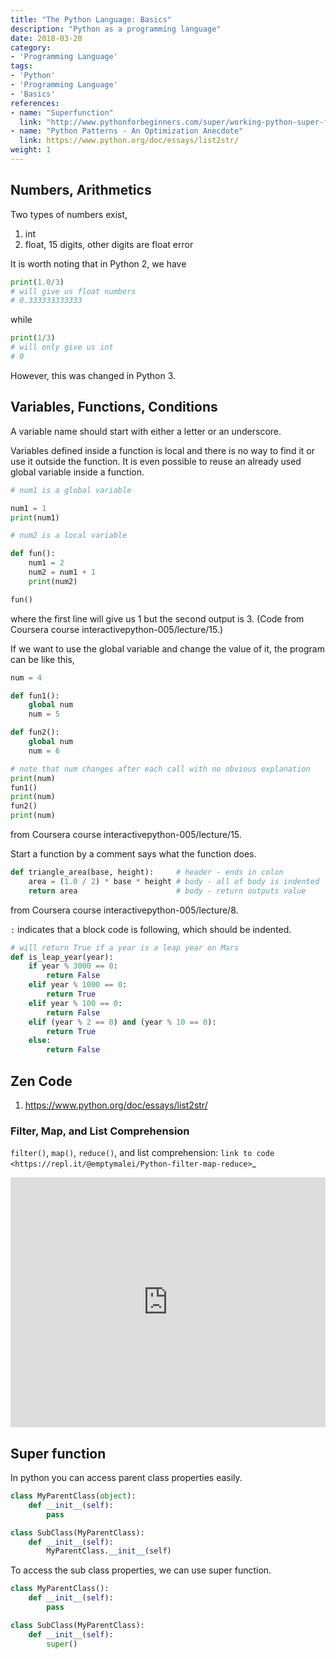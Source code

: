 ```yaml
---
title: "The Python Language: Basics"
description: "Python as a programming language"
date: 2018-03-20
category:
- 'Programming Language'
tags:
- 'Python'
- 'Programming Language'
- 'Basics'
references:
- name: "Superfunction"
  link: "http://www.pythonforbeginners.com/super/working-python-super-function"
- name: "Python Patterns - An Optimization Anecdote"
  link: https://www.python.org/doc/essays/list2str/
weight: 1
---
```



## Numbers, Arithmetics

Two types of numbers exist,

1. int
2. float, 15 digits, other digits are float error

It is worth noting that in Python 2, we have

```python
print(1.0/3)
# will give us float numbers
# 0.333333333333
```

while

```python
print(1/3)
# will only give us int
# 0
```

However, this was changed in Python 3.


## Variables, Functions, Conditions


A variable name should start with either a letter or an underscore.

Variables defined inside a function is local and there is no way to find it or use it outside the function. It is even possible to reuse an already used global variable inside a function.


```python
# num1 is a global variable

num1 = 1
print(num1)

# num2 is a local variable

def fun():
    num1 = 2
    num2 = num1 + 1
    print(num2)

fun()
```

where the first line will give us 1 but the second output is 3. (Code from Coursera course interactivepython-005/lecture/15.)

If we want to use the global variable and change the value of it, the program can be like this,

```python
num = 4

def fun1():
    global num
    num = 5

def fun2():
    global num
    num = 6

# note that num changes after each call with no obvious explanation
print(num)
fun1()
print(num)
fun2()
print(num)
```

from Coursera course interactivepython-005/lecture/15.

Start a function by a comment says what the function does.

```python
def triangle_area(base, height):     # header - ends in colon
    area = (1.0 / 2) * base * height # body - all of body is indented
    return area                      # body - return outputs value
```

from Coursera course interactivepython-005/lecture/8.

`:` indicates that a block code is following, which should be indented.

```python
# will return True if a year is a leap year on Mars
def is_leap_year(year):
    if year % 3000 == 0:
        return False
    elif year % 1000 == 0:
        return True
    elif year % 100 == 0:
        return False
    elif (year % 2 == 0) and (year % 10 == 0):
        return True
    else:
        return False
```



## Zen Code


1. https://www.python.org/doc/essays/list2str/



### Filter, Map, and List Comprehension


`filter()`, `map()`, `reduce()`, and list comprehension: `link to code <https://repl.it/@emptymalei/Python-filter-map-reduce>`_


<iframe height="400px" width="100%" src="https://repl.it/@emptymalei/Python-filter-map-reduce?lite=true" scrolling="no" frameborder="no" allowtransparency="true" allowfullscreen="true" sandbox="allow-forms allow-pointer-lock allow-popups allow-same-origin allow-scripts allow-modals"></iframe>



## Super function


In python you can access parent class properties easily.

```python
class MyParentClass(object):
    def __init__(self):
        pass

class SubClass(MyParentClass):
    def __init__(self):
        MyParentClass.__init__(self)
```

To access the sub class properties, we can use super function.

```python
class MyParentClass():
    def __init__(self):
        pass

class SubClass(MyParentClass):
    def __init__(self):
        super()
```
